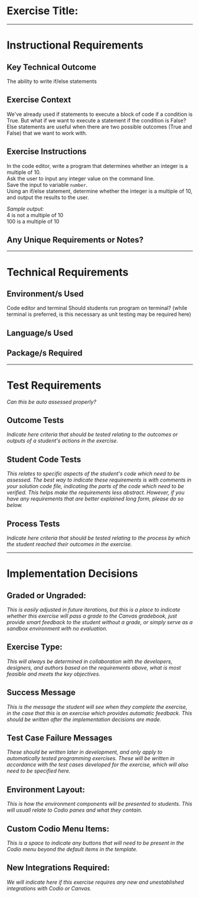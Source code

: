 # Exercise Title:
---
# Instructional Requirements
## Key Technical Outcome
The ability to write if/else statements

## Exercise Context
We've already used if statements to execute a block of code if a condition is True. But what if we want to execute a statement if the condition is False? Else statements are useful when there are two possible outcomes (True and False) that we want to work with.

## Exercise Instructions
In the code editor, write a program that determines whether an integer is a multiple of 10.<br>
Ask the user to input any integer value on the command line.<br>
Save the input to variable <code>number</code>.<br>
Using an if/else statement, determine whether the integer is a multiple of 10, and output the results to the user.<br>

<em>Sample output:</em><br>
4 is not a multiple of 10<br>
100 is a multiple of 10


## Any Unique Requirements or Notes?

---
# Technical Requirements


## Environment/s Used
Code editor and terminal
Should students run program on terminal? (while terminal is preferred, is this necessary as unit testing may be required here)

## Language/s Used


## Package/s Required


---
# Test Requirements
<em>Can this be auto assessed properly?</em>

## Outcome Tests
<em>Indicate here criteria that should be tested relating to the outcomes or outputs of a student's actions in the exercise.</em>

## Student Code Tests
<em>This relates to specific aspects of the student's code which need to be assessed. The best way to indicate these requirements is with comments in your solution code file, indicating the parts of the code which need to be verified. This helps make the requirements less abstract. However, if you have any requirements that are better explained long form, please do so below.</em>

## Process Tests
<em>Indicate here criteria that should be tested relating to the process by which the student reached their outcomes in the exercise.</em>

---
#  Implementation Decisions

## Graded or Ungraded:
<em>This is easily adjusted in future iterations, but this is a place to indicate whether this exercise will pass a grade to the Canvas gradebook, just provide smart feedback to the student without a grade, or simply serve as a sandbox environment with no evaluation.</em>

## Exercise Type:
<em>This will always be determined in collaboration with the developers, designers, and authors based on the requirements above, what is most feasible and meets the key objectives.</em>

## Success Message
<em>This is the message the student will see when they complete the exercise, in the case that this is an exercise which provides automatic feedback. This should be written after the implementation decisions are made.</em>

## Test Case Failure Messages
<em>These should be written later in development, and only apply to automatically tested programming exercises. These will be written in accordance with the test cases developed for the exercise, which will also need to be specified here.</em>

## Environment Layout:
<em>This is how the environment components will be presented to students. This will usuall relate to Codio panes and what they contain.</em>

## Custom Codio Menu Items:
<em>This is a space to indicate any buttons that will need to be present in the Codio menu beyond the default items in the template.</em>

## New Integrations Required:
<em>We will indicate here if this exercise requires any new and unestablished integrations with Codio or Canvas.</em>
